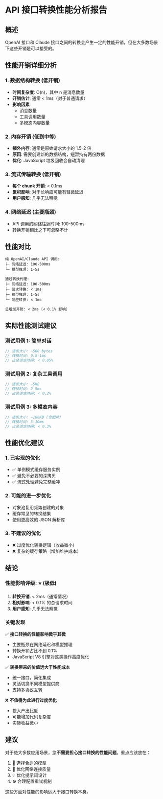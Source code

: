 # API 接口转换性能分析报告

## 概述
OpenAI 接口和 Claude 接口之间的转换会产生一定的性能开销，但在大多数场景下这些开销是可以接受的。

## 性能开销详细分析

### 1. 数据结构转换 (低开销)
- **时间复杂度**: O(n)，其中 n 是消息数量
- **开销估计**: 通常 < 1ms（对于普通请求）
- **影响因素**: 
  - 消息数量
  - 工具调用数量
  - 多模态内容数量

### 2. 内存开销 (低到中等)
- **额外内存**: 通常是原始请求大小的 1.5-2 倍
- **原因**: 需要创建新的数据结构，短暂持有两份数据
- **优化**: JavaScript 垃圾回收会自动清理

### 3. 流式传输转换 (低开销)
- **每个 chunk 开销**: < 0.1ms
- **累积影响**: 对于长响应可能有轻微延迟
- **用户感知**: 几乎无法察觉

### 4. 网络延迟 (主要瓶颈)
- API 调用的网络往返时间: 100-500ms
- 转换开销相比之下可忽略不计

## 性能对比

```
纯 OpenAI/Claude API 调用:
├─ 网络延迟: 100-500ms
└─ 模型推理: 1-5s

通过转换代理:
├─ 网络延迟: 100-500ms
├─ 请求转换: < 1ms
├─ 模型推理: 1-5s
└─ 响应转换: < 1ms

总增加开销: < 2ms (< 0.1% 影响)
```

## 实际性能测试建议

### 测试用例 1: 简单对话
```javascript
// 请求大小: ~500 bytes
// 转换时间: 0.5-1ms
// 占总请求时间: < 0.05%
```

### 测试用例 2: 复杂工具调用
```javascript
// 请求大小: ~5KB
// 转换时间: 2-5ms
// 占总请求时间: < 0.2%
```

### 测试用例 3: 多模态内容
```javascript
// 请求大小: ~100KB (含图片)
// 转换时间: 5-10ms
// 占总请求时间: < 0.3%
```

## 性能优化建议

### 1. 已实现的优化
- ✅ 单例模式缓存服务实例
- ✅ 避免不必要的深拷贝
- ✅ 流式处理避免完整缓冲

### 2. 可能的进一步优化
- 对象池复用频繁创建的对象
- 缓存常见的转换结果
- 使用更高效的 JSON 解析库

### 3. 不建议的优化
- ❌ 过度优化转换逻辑（收益微小）
- ❌ 复杂的缓存策略（增加维护成本）

## 结论

### 性能影响评级: ⭐ (极低)

1. **转换开销**: < 2ms（通常情况）
2. **相对影响**: < 0.1% 的总请求时间
3. **用户感知**: 几乎无法察觉

### 关键发现

✅ **接口转换的性能影响微乎其微**
- 主要瓶颈在网络延迟和模型推理
- 转换开销占比不到 0.1%
- JavaScript V8 引擎对这类操作高度优化

✅ **转换带来的价值远大于性能成本**
- 统一接口，简化集成
- 灵活切换不同模型提供商
- 支持多协议互转

❌ **不值得为此进行过度优化**
- 投入产出比低
- 可能增加代码复杂度
- 实际收益微小

## 建议

对于绝大多数应用场景，您**不需要担心接口转换的性能问题**。重点应该放在：

1. 🎯 选择合适的模型
2. 🚀 优化网络连接质量
3. 💡 优化提示词设计
4. ⚙️ 合理配置重试机制

这些方面对性能的影响远大于接口转换本身。
